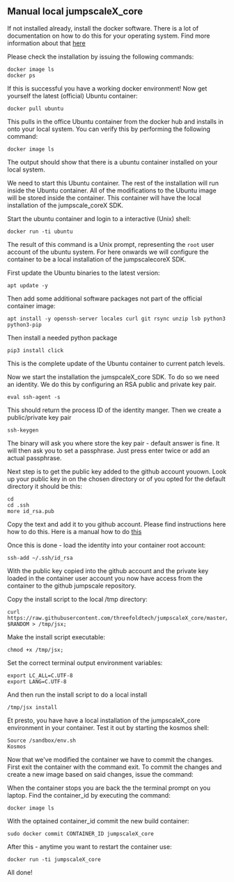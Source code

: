 ## Manual local jumpscaleX_core

If not installed already, install the docker software.  There is a lot of documentation on how to do this for your operating system.  Find more information about that [here](https://docs.docker.com/install/linux/docker-ce/binaries/)

Please check the installation by issuing the following commands:
```
docker image ls
docker ps
```

If this is successful you have a working docker environment! Now get yourself the latest (official) Ubuntu container:
```
docker pull ubuntu
```
This pulls in the office Ubuntu container from the docker hub and installs in onto your local system.  You can verify this by performing the following command:
```
docker image ls
```
The output should show that there is a ubuntu container installed on your local system.

We need to start this Ubuntu container. The rest of the installation will run inside the Ubuntu container. All of the modifications to the Ubuntu image will be stored inside the container.  This container will have the local installation of the jumpscale_coreX SDK.

Start the ubuntu container and login to a interactive (Unix) shell:
```
docker run -ti ubuntu
```
The result of this command is a Unix prompt, representing the ```root``` user account of the ubuntu system. For here onwards we will configure the container to be a local installation of the jumpscalecoreX SDK.

First update the Ubuntu binaries to the latest version:
```
apt update -y
```
Then add some additional software packages not part of the official container image:
```
apt install -y openssh-server locales curl git rsync unzip lsb python3 python3-pip
```
Then install a needed python package
```
pip3 install click
```
This is the complete update of the Ubuntu container to current patch levels. 

Now we start the installation the jumspcaleX_core SDK.  To do so we need an identity. We do this by configuring an RSA public and private key pair.
```
eval ssh-agent -s
```
This should return the process ID of the identity manger.  Then we create a public/private key pair
```
ssh-keygen
```
The binary will ask you where store the key pair - default answer is fine. It will then ask you to set a passphrase.  Just press enter twice or add an actual passphrase.

Next step is to get the public key added to the github account youown.  Look up your public key in on the chosen directory or of you opted for the default directory it should be this:
```
cd
cd .ssh
more id_rsa.pub
```
Copy the text and add it to you github account. Please find instructions here how to do this. Here is a manual how to do [this](https://help.github.com/en/articles/adding-a-new-ssh-key-to-your-github-account)

Once this is done - load the identity into your container root account:
```
ssh-add ~/.ssh/id_rsa
```
With the public key copied into the github account and the private key loaded in the container user account you now have access from the container to the github jumpscale repository.

Copy the install script to the local /tmp directory:
```
curl https://raw.githubusercontent.com/threefoldtech/jumpscaleX_core/master/install/jsx.py?$RANDOM > /tmp/jsx;
```
Make the install script executable:
```
chmod +x /tmp/jsx;
```
Set the correct terminal output environment variables:
```
export LC_ALL=C.UTF-8
export LANG=C.UTF-8
```
And then run the install script to do a local install
```
/tmp/jsx install
```

Et presto, you have have a local installation of the jumpscaleX_core environment in your container. Test it out by starting the kosmos shell:
```
Source /sandbox/env.sh
Kosmos
```

Now that we've modified the container we have to commit the changes. First exit the container with the command exit. To commit the changes and create a new image based on said changes, issue the command:

When the container stops you are back the the terminal prompt on you laptop.  Find the container_id by executing the command:
```
docker image ls
```
With the optained container_id commit the new build container:
```
sudo docker commit CONTAINER_ID jumpscaleX_core
```
After this - anytime you want to restart the container use:
```
docker run -ti jumpscaleX_core
```

All done!
